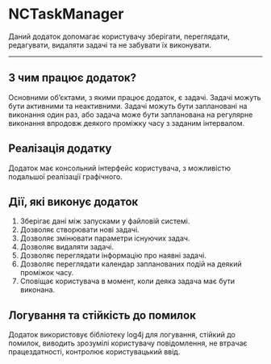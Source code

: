# NCTaskManager
Даний додаток допомагає користувачу зберігати, переглядати, редагувати, видаляти задачі та не забувати їх виконувати.

-------------
## З чим працює додаток?
Основними об’єктами, з якими працює додаток, є задачі. Задачі можуть бути активними та неактивними. Задачі можуть бути заплановані на виконання один раз, або задача може бути запланована на регулярне виконання впродовж деякого проміжку часу з заданим
інтервалом.

## Реалізація додатку
Додаток має консольний інтерфейс користувача, з можливістю подальшої реалізації графічного.

## Дії, які виконує додаток
1. Зберігає дані між запусками у файловій системі.
2. Дозволяє створювати нові задачі.
3. Дозволяє змінювати параметри існуючих задач.
4. Дозволяє видаляти задачі.
5. Дозволяє переглядати інформацію про наявні задачі.
6. Дозволяє переглядати календар запланованих подій на деякий проміжок часу.
7. Сповіщає користувача в момент, коли деяка задача має бути виконана.

## Логування та стійкість до помилок
Додаток використовує бібліотеку log4j для логування, стійкий до помилок, виводить зрозумілі користувачу повідомлення, не
втрачає працездатності, контролює користувацький ввід. 
